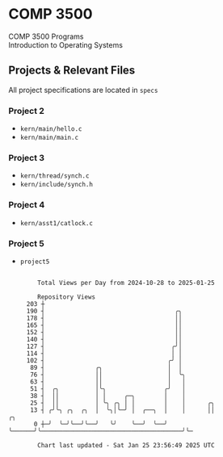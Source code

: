 # COMP 3500
COMP 3500 Programs  
Introduction to Operating Systems  
## Projects & Relevant Files
All project specifications are located in `specs`
### Project 2
- `kern/main/hello.c`
- `kern/main/main.c`
### Project 3
- `kern/thread/synch.c`
- `kern/include/synch.h`
### Project 4
- `kern/asst1/catlock.c`
### Project 5
- `project5`

```

        Total Views per Day from 2024-10-28 to 2025-01-25

        Repository Views
     203 ┼
     190 ┤                                    ╭╮
     178 ┤                                    ││
     165 ┤                                    ││
     152 ┤                                    ││
     140 ┤                                    ││
     127 ┤                                   ╭╯│
     114 ┤                                   │ │
     102 ┤                                  ╭╯ │
      89 ┤              ╭╮                  │  │
      76 ┤              ││                  │  ╰╮
      63 ┤              ││                  │   │
      51 ┤  ╭╮          │╰╮                ╭╯   │
      38 ┤  ││          │ │     ╭─╮        │    │
      25 ┤  ││          │ ╰╮ ╭╮ │ │        │    │      ╭╮
      13 ┤ ╭╯╰╮ ╭╮  ╭╮  │  ╰╮│╰─╯ │  ╭──╮  │    │      ││                                       ╭╮
       0 ┼─╯  ╰─╯╰──╯╰──╯   ╰╯    ╰──╯  ╰──╯    ╰──────╯╰───────────────────────────────────────╯╰─

        Chart last updated - Sat Jan 25 23:56:49 2025 UTC
        
```
